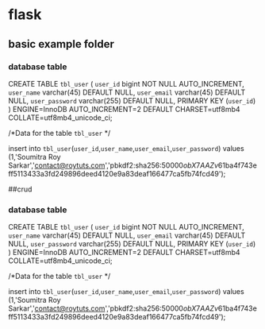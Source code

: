 # flask
## basic example folder
### database table 
CREATE TABLE `tbl_user` (
  `user_id` bigint NOT NULL AUTO_INCREMENT,
  `user_name` varchar(45) DEFAULT NULL,
  `user_email` varchar(45) DEFAULT NULL,
  `user_password` varchar(255) DEFAULT NULL,
  PRIMARY KEY (`user_id`)
) ENGINE=InnoDB AUTO_INCREMENT=2 DEFAULT CHARSET=utf8mb4 COLLATE=utf8mb4_unicode_ci;

/*Data for the table `tbl_user` */

insert  into `tbl_user`(`user_id`,`user_name`,`user_email`,`user_password`) values 
(1,'Soumitra Roy Sarkar','contact@roytuts.com','pbkdf2:sha256:50000$obX7AAZv$61ba4f743eff5113433a3fd249896deed4120e9a83deaf166477ca5fb74fcd49');

##crud
### database table
CREATE TABLE `tbl_user` (
  `user_id` bigint NOT NULL AUTO_INCREMENT,
  `user_name` varchar(45) DEFAULT NULL,
  `user_email` varchar(45) DEFAULT NULL,
  `user_password` varchar(255) DEFAULT NULL,
  PRIMARY KEY (`user_id`)
) ENGINE=InnoDB AUTO_INCREMENT=2 DEFAULT CHARSET=utf8mb4 COLLATE=utf8mb4_unicode_ci;

/*Data for the table `tbl_user` */

insert  into `tbl_user`(`user_id`,`user_name`,`user_email`,`user_password`) values 
(1,'Soumitra Roy Sarkar','contact@roytuts.com','pbkdf2:sha256:50000$obX7AAZv$61ba4f743eff5113433a3fd249896deed4120e9a83deaf166477ca5fb74fcd49');
